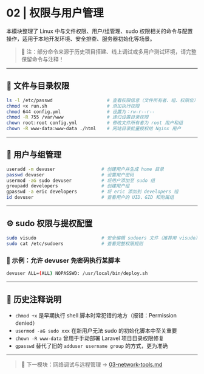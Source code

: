 # 02 | 权限与用户管理

本模块整理了 Linux 中与文件权限、用户/组管理、sudo 权限相关的命令与配置操作，适用于本地开发环境、安全排查、服务器初始化等场景。

> 📌 注：部分命令来源于历史项目搭建、线上调试或多用户测试环境，请完整保留命令与注释！

---

## 🔐 文件与目录权限

```bash
ls -l /etc/passwd                    # 查看权限信息（文件所有者、组、权限位）
chmod +x run.sh                      # 添加执行权限
chmod 644 config.yml                 # 设置为：rw-r--r--
chmod -R 755 /var/www                # 递归设置目录权限
chown root:root config.yml           # 修改文件所有者为 root 用户和组
chown -R www-data:www-data ./html    # 网站目录批量授权给 Nginx 用户
```

---

## 👥 用户与组管理

```bash
useradd -m devuser                 # 创建用户并生成 home 目录
passwd devuser                     # 设置用户密码
usermod -aG sudo devuser           # 将用户添加至 sudo 组
groupadd developers                # 创建用户组
gpasswd -a eric developers         # 将 eric 添加到 developers 组
id devuser                         # 查看用户的 UID、GID 和附属组
```

---

## ⚙️ sudo 权限与提权配置

```bash
sudo visudo                        # 安全编辑 sudoers 文件（推荐用 visudo）
sudo cat /etc/sudoers              # 查看完整权限规则
```

### 📝 示例：允许 devuser 免密码执行某脚本

```bash
devuser ALL=(ALL) NOPASSWD: /usr/local/bin/deploy.sh
```

---

## 🧠 历史注释说明

- `chmod +x` 是早期执行 shell 脚本时常犯错的地方（报错：Permission denied）
- `usermod -aG sudo xxx` 在新用户无法 sudo 的初始化脚本中至关重要
- `chown -R www-data` 曾用于手动部署 Laravel 项目目录权限修复
- `gpasswd` 替代了旧的 `adduser username group` 的方式，更为准确

---

> 📁 下一模块：网络调试与远程管理 → [03-network-tools.md](./03-network-tools.md)
